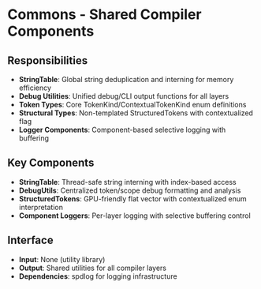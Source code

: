 # Commons - Shared Compiler Components

## Responsibilities
- **StringTable**: Global string deduplication and interning for memory efficiency
- **Debug Utilities**: Unified debug/CLI output functions for all layers 
- **Token Types**: Core TokenKind/ContextualTokenKind enum definitions
- **Structural Types**: Non-templated StructuredTokens with contextualized flag
- **Logger Components**: Component-based selective logging with buffering

## Key Components
- **StringTable**: Thread-safe string interning with index-based access
- **DebugUtils**: Centralized token/scope debug formatting and analysis
- **StructuredTokens**: GPU-friendly flat vector with contextualized enum interpretation
- **Component Loggers**: Per-layer logging with selective buffering control

## Interface
- **Input**: None (utility library)
- **Output**: Shared utilities for all compiler layers
- **Dependencies**: spdlog for logging infrastructure